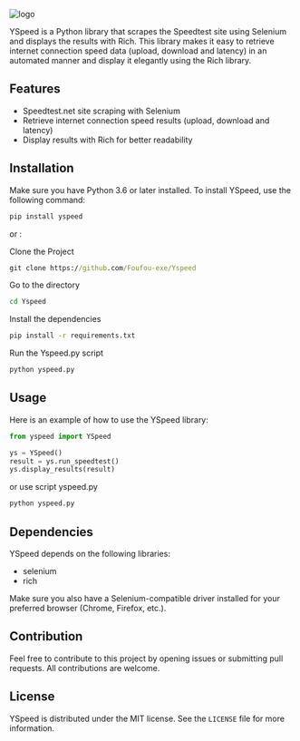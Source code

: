 ![logo](https://socialify.git.ci/Foufou-exe/Yspeed/image?description=1&descriptionEditable=Yspeed%20is%20a%20library%20that%20scrapes%20the%20Speedtest%20site&font=Jost&forks=1&issues=1&logo=https%3A%2F%2Fraw.githubusercontent.com%2FFoufou-exe%2FYspeed%2Fdev%2F.github%2Fimages%2Foffice.svg&name=1&owner=1&pulls=1&stargazers=1&theme=Dark)

YSpeed is a Python library that scrapes the Speedtest site using Selenium and displays the results with Rich. This library makes it easy to retrieve internet connection speed data (upload, download and latency) in an automated manner and display it elegantly using the Rich library.

## Features

- Speedtest.net site scraping with Selenium
- Retrieve internet connection speed results (upload, download and latency)
- Display results with Rich for better readability

## Installation

Make sure you have Python 3.6 or later installed. To install YSpeed, use the following command:

```python
pip install yspeed
```

or :

Clone the Project

```cmd
git clone https://github.com/Foufou-exe/Yspeed
```

Go to the directory

```cmd
cd Yspeed
```

Install the dependencies

```cmd
pip install -r requirements.txt
```

Run the Yspeed.py script

```cmd
python yspeed.py
```

## Usage

Here is an example of how to use the YSpeed library:

```python
from yspeed import YSpeed

ys = YSpeed()
result = ys.run_speedtest()
ys.display_results(result)
```

or use script yspeed.py

```bash
python yspeed.py
```

## Dependencies

YSpeed depends on the following libraries:

- selenium
- rich

Make sure you also have a Selenium-compatible driver installed for your preferred browser (Chrome, Firefox, etc.).

## Contribution

Feel free to contribute to this project by opening issues or submitting pull requests. All contributions are welcome.

## License

YSpeed is distributed under the MIT license. See the ``LICENSE`` file for more information.

